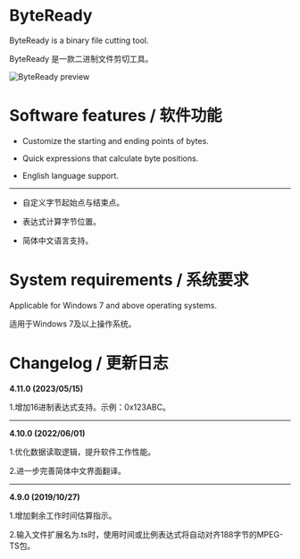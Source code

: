 # ByteReady

ByteReady is a binary file cutting tool.

ByteReady 是一款二进制文件剪切工具。


![ByteReady preview](https://thumbs2.imgbox.com/04/1d/O3umEA7C_t.png)


# Software features / 软件功能

- Customize the starting and ending points of bytes.

- Quick expressions that calculate byte positions.

- English language support.

---

- 自定义字节起始点与结束点。

- 表达式计算字节位置。

- 简体中文语言支持。


# System requirements / 系统要求 

Applicable for Windows 7 and above operating systems.

适用于Windows 7及以上操作系统。


# Changelog / 更新日志

**4.11.0 (2023/05/15)**

1.增加16进制表达式支持。示例：0x123ABC。

---

**4.10.0 (2022/06/01)**

1.优化数据读取逻辑，提升软件工作性能。

2.进一步完善简体中文界面翻译。

---

**4.9.0 (2019/10/27)**

1.增加剩余工作时间估算指示。

2.输入文件扩展名为.ts时，使用时间或比例表达式将自动对齐188字节的MPEG-TS包。
